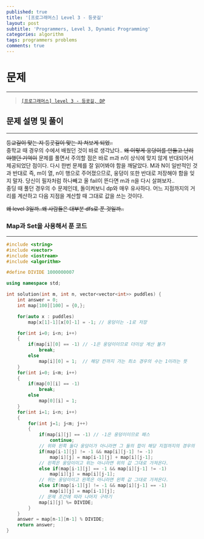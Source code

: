 ```yaml
---
published: true
title: '[프로그래머스] Level 3 - 등굣길'
layout: post
subtitle: 'Programmers, Level 3, Dynamic Programming'
categories: algorithm
tags: programmers problems
comments: true
---
```


# **문제**
---
> [`[프로그래머스] level 3 - 등굣길, DP`](https://programmers.co.kr/learn/courses/30/lessons/42898)

## **문제 설명 및 풀이**
---
~~등교길이 맞는 지 등굣길이 맞는 지 쳐보게 되었..~~  
중학교 때 경우의 수에서 배웠던 것이 바로 생각났다.. ~~왜 이렇게 웅덩이를 만들고 난리야했던 기억이~~ 문제를 풀면서 주의할 점은 바로 m과 n이 상식에 맞지 않게 반대되어서 제공되었단 점이다. 다시 한번 문제를 잘 읽어봐야 함을 깨달았다. M과 N이 일반적인 것과 반대로 즉, m이 열, n이 행으로 주어졌으므로, 웅덩이 또한 반대로 저장해야 함을 잊지 말자. 당신이 필자처럼 하나빼고 올 fail이 뜬다면 m과 n을 다시 살펴보자..  
중딩 때 풀던 경우의 수 문제인데, 돌이켜보니 dp와 매우 유사하다. 어느 지점까지의 거리를 계산하고 다음 지점을 계산할 때 그대로 값을 쓰는 것이다.  

~~왜 level 3일까..왜 사람들은 대부분 dfs로 푼 것일까..~~

### **Map과 Set을 사용해서 푼 코드**
---
```cpp
#include <string>
#include <vector>
#include <iostream>
#include <algorithm>

#define DIVIDE 1000000007

using namespace std;

int solution(int m, int n, vector<vector<int>> puddles) {
    int answer = 0;
    int map[100][100] = {0,};

    for(auto x : puddles)
        map[x[1]-1][x[0]-1] = -1; // 웅덩이는 -1로 저장

    for(int i=0; i<n; i++)
    {
        if(map[i][0] == -1) // -1은 웅덩이이므로 더이상 계산 불가
            break;
        else
            map[i][0] = 1;  // 해당 칸까지 가는 최소 경우의 수는 1이라는 뜻
    }
    for(int i=0; i<m; i++)
    {
        if(map[0][i] == -1)
            break;
        else
            map[0][i] = 1;
    }
    for(int i=1; i<n; i++)
    {
        for(int j=1; j<m; j++)
        {
            if(map[i][j] == -1) // -1은 웅덩이이므로 패스
                continue;
            // 위와 왼쪽 둘다 웅덩이가 아니라면 그 둘의 합이 해당 지점까지의 경우의 수
            if(map[i-1][j] != -1 && map[i][j-1] != -1)
                map[i][j] = map[i-1][j] + map[i][j-1];
            // 왼쪽은 웅덩이이고 위는 아니라면 위의 값 그대로 가져온다.
            else if(map[i-1][j] == -1 && map[i][j-1] != -1)
                map[i][j] = map[i][j-1];
            // 위는 웅덩이이고 왼쪽은 아니라면 왼쪽 값 그대로 가져온다.
            else if(map[i-1][j] != -1 && map[i][j-1] == -1)
                map[i][j] = map[i-1][j];
            // 문제 조건에 따라 나머지 구하기
            map[i][j] %= DIVIDE;
        }
    }
    answer = map[n-1][m-1] % DIVIDE;
    return answer;
}
